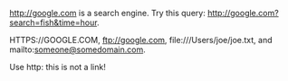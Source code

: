 http://google.com is a search engine.
Try this query: http://google.com?search=fish&time=hour.

HTTPS://GOOGLE.COM,
ftp://google.com,
file:///Users/joe/joe.txt, and
mailto:someone@somedomain.com.

Use http: this is not a link!
